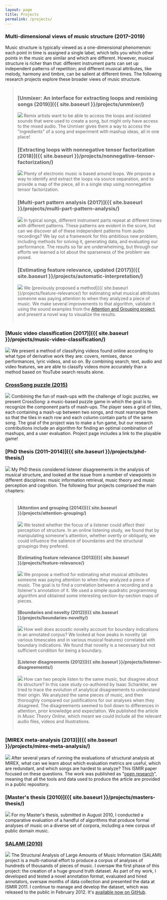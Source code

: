 ```yaml
---
layout: page
title: Projects
permalink: /projects/
---
```


<style type="text/css">
  blockquote {
    font-style: normal;
	padding-top: 5px;
	padding-bottom: 5px;
  }
</style>

### Multi-dimensional views of music structure (2017–2019)
Music structure is typically viewed as a one-dimensional phenomenon: each point in time is assigned a single label, which tells you which other points in the music are similar and which are different. However, musical structure is richer than that: different instrument parts can set up independent patterns of repetition; and different musical attributes, like melody, harmony and timbre, can be salient at different times. The following research projects explore these broader views of music structure.

> ### [Unmixer: An interface for extracting loops and remixing songs (2019)]({{ site.baseurl }}/projects/unmixer/)
> <a class="project_icon" href="{{ site.baseurl }}/projects/unmixer/"><img src="{{ site.baseurl }}/images/thumbnail_unmixer.png" /></a>
Remix artists want to be able to access the loops and isolated sounds that were used to create a song, but might only have access to the mixed audio. The Unmixer gives them a way to access the "ingredients" of a song and experiment with mashup ideas, all in one place!
>
> ### [Extracting loops with nonnegative tensor factorization (2018)]({{ site.baseurl }}/projects/nonnegative-tensor-factorization/)
> <a class="project_icon" href="{{ site.baseurl }}/projects/nonnegative-tensor-factorization/"><img src="{{ site.baseurl }}/images/thumbnail_ntf.png" /></a>
Plenty of electronic music is based around loops. We propose a way to identify and extract the loops via source separation, and to provide a map of the piece, all in a single step using nonnegative tensor factorization.
>
> ### [Multi-part pattern analysis (2017)]({{ site.baseurl }}/projects/multi-part-pattern-analysis/)
> <a class="project_icon" href="{{ site.baseurl }}/projects/multi-part-pattern-analysis/"><img src="{{ site.baseurl }}/images/thumbnail_multipart.png" /></a>
> In typical songs, different instrument parts repeat at different times with different patterns. These patterns are evident in the score, but can we discover all of these independent patterns from audio recordings? We lay out a framework for this ambitious new problem, including methods for solving it, generating data, and evaluating our performance. The results so far are underwhelming, but through our efforts we learned a lot about the sparseness of the problem we posed.
>
> ### [Estimating feature relevance, updated (2017)]({{ site.baseurl }}/projects/automatic-interpretation/)
> <a class="project_icon" href="{{ site.baseurl }}/projects/automatic-interpretation/"><img src="{{ site.baseurl }}/images/thumbnail_validating.png" /></a>
> We [previously proposed a method]({{ site.baseurl }}/projects/feature-relevance/) for estimating what musical attributes someone was paying attention to when they analyzed a piece of music. We make several improvements to that algorithm, validate it using the sound examples from the <a href="{{ site.baseurl }}/projects/attention-grouping/">Attention and Grouping project</a>, and present a novel way to visualize the results.

### [Music video classification (2017)]({{ site.baseurl }}/projects/music-video-classification/)
<a class="project_icon" href="{{ site.baseurl }}/projects/music-video-classification/"><img src="{{ site.baseurl }}/images/thumbnail_musicvideo.png" /></a>
We present a method of classifying videos found online according to what type of derivative work they are: covers, remixes, dance performances, lyric videos, and so on. By combining search, text, audio and video features, we are able to classify videos more accurately than a method based on YouTube search results alone.

### [CrossSong puzzle (2015)](https://staff.aist.go.jp/jun.kato/CrossSong/)
<a class="project_icon" href="https://staff.aist.go.jp/jun.kato/CrossSong/"><img src="{{ site.baseurl }}/images/thumbnail_crosssong.png" /></a>
Combining the fun of mash-ups with the challenge of logic puzzles, we present CrossSong: a music-based puzzle game in which the goal is to recognize the component parts of mash-ups. The player sees a grid of tiles, each containing a mash-up between two songs, and  must rearrange them so that the tiles in each row and each column contain parts of the same song. The goal of the project was to make a fun game, but our research contributions include an algorithm for finding an optimal combination of mashups, and a user evaluation. Project page includes a link to the playable game!

### [PhD thesis (2011–2014)]({{ site.baseurl }}/projects/phd-thesis/)
<a class="project_icon" href="{{ site.baseurl }}/projects/phd-thesis/"><img src="{{ site.baseurl }}/images/thumbnail_phd.png" /></a>
My PhD thesis considered listener disagreements in the analysis of musical structure, and looked at the issue from a number of viewpoints in different disciplines: music information retrieval, music theory and music perception and cognition. The following four projects comprised the main chapters:

> #### [Attention and grouping (2014)]({{ site.baseurl }}/projects/attention-grouping/)
> <a class="project_icon" href="{{ site.baseurl }}/projects/attention-grouping/"><img src="{{ site.baseurl }}/images/thumbnail_attention.png" /></a>
> We tested whether the focus of a listener could affect their perception of structure. In an online listening study, we found that by manipulating someone's attention, whether overtly or obliquely, we could influence the salience of boundaries and the structural groupings they prefered.
> 
> #### [Estimating feature relevance (2013)]({{ site.baseurl }}/projects/feature-relevance/)
> <a class="project_icon" href="{{ site.baseurl }}/projects/feature_relevance/"><img src="{{ site.baseurl }}/images/thumbnail_relevance.png" /></a>
> We propose a method for estimating what musical attributes someone was paying attention to when they analyzed a piece of music. The goal is to find a correlation between a recording and a listener's annotation of it. We used a simple quadratic programming algorithm and obtained some interesting section-by-section maps of pieces.
> 
> #### [Boundaries and novelty (2012)]({{ site.baseurl }}/projects/boundaries-novelty/)
> <a class="project_icon" href="{{ site.baseurl }}/projects/boundaries-novelty/"><img src="{{ site.baseurl }}/images/thumbnail_boundaries.png" /></a>
> How well does acoustic novelty account for boundary indications in an annotated corpus? We looked at how peaks in novelty (at various timescales and in various musical features) correlated with boundary indications. We found that novelty is a necessary but not sufficient condition for being a boundary.
> 
> #### [Listener disagreements (2012)]({{ site.baseurl }}/projects/listener-disagreements/)
> <a class="project_icon" href="{{ site.baseurl }}/projects/listener-disagreements/"><img src="{{ site.baseurl }}/images/thumbnail_listeners.png" /></a>
> How can two people listen to the same music, but disagree about its structure? In this case study co-authored by Isaac Schankler, we tried to trace the evolution of analytical disagreements to understand their origin. We analyzed the same pieces of music, and then thoroughly compared our justifications for our analyses when they disagreed. The disagreements seemed to boil down to differences in attention, prior knowledge and expectation. We published the article in *Music Theory Online*, which meant we could include all the relevant audio files, videos and illustrations.

### [MIREX meta-analysis (2013)]({{ site.baseurl }}/projects/mirex-meta-analysis/)
<a class="project_icon" href="{{ site.baseurl }}/projects/mirex-meta-analysis/"><img src="{{ site.baseurl }}/images/thumbnail_mirexmeta.png" /></a>
After several years of running the evaluations of structural analysis at MIREX, what can we learn about which evaluation metrics are useful, which are redundant, and which songs are hardest to analyze? This ISMIR paper focused on these questions. The work was published as "[open research](https://en.wikipedia.org/wiki/Open_research)", meaning that all the tools and data used to produce the article are provided in a public repository.

### [Master's thesis (2010)]({{ site.baseurl }}/projects/masters-thesis/)
<a class="project_icon" href="{{ site.baseurl }}/projects/masters-thesis/"><img src="{{ site.baseurl }}/images/thumbnail_masters.png" /></a>
For my Master's thesis, submitted in August 2010, I conducted a comparative evaluation of a handful of algorithms that produce formal analyses of music on a diverse set of corpora, including a new corpus of public domain music.

### [SALAMI (2010)](http://ddmal.music.mcgill.ca/research/salami/)
<a class="project_icon" href="http://ddmal.music.mcgill.ca/research/salami/"><img src="{{ site.baseurl }}/images/thumbnail_salami.png" /></a>
The Structural Analysis of Large Amounts of Music Information (SALAMI) project is a multi-national effort to produce a corpus of analyses of hundreds of thousands of pieces of music. I oversaw the first phase of this project: the creation of a huge ground truth dataset. As part of my work, I developed and tested a novel annotation format, evaluated and hired annotators, oversaw months of data collection and presented the data at ISMIR 2011. I continue to manage and develop the dataset, which was released to the public in February 2012. It's [available now on GitHub](https://github.com/DDMAL/salami-data-public).
